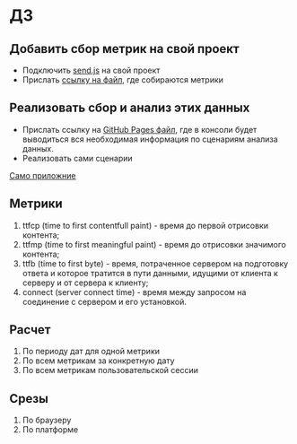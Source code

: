 # ДЗ

## Добавить сбор метрик на свой проект
- Подключить [send.js](https://github.com/VladimirovaAnastasia/homework-7/blob/master/src/stats/stats.js) на свой проект
- Прислать [ссылку на файл](https://github.com/VladimirovaAnastasia/homework-7/blob/master/src/app/index.js), где собираются метрики 

## Реализовать сбор и анализ этих данных
- Прислать ссылку на [GitHub Pages файл](https://vladimirovaanastasia.github.io/homework-7/stats.html), где в консоли будет выводиться вся необходимая информация по сценариям анализа данных.
- Реализовать сами сценарии

[Само приложние](https://vladimirovaanastasia.github.io/homework-7/)


## Метрики
1) ttfcp (time to first contentfull paint) - время до первой отрисовки контента;
2) ttfmp (time to first meaningful paint) - время до отрисовки значимого контента;
3) ttfb (time to first byte) - время, потраченное сервером на подготовку ответа и которое тратится в пути данными, идущими от клиента к серверу и от сервера к клиенту;
4) connect (server connect time) - время между запросом на соединение с сервером и его установкой.

## Расчет
1) По периоду дат для одной метрики
2) По всем метрикам за конкретную дату
3) По всем метрикам пользовательской сессии

## Срезы
1) По браузеру
2) По платформе
